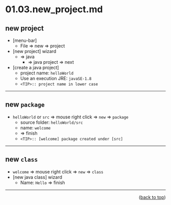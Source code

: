 <a name="topage"></a>

# 01.03.new_project.md

## new project

* [menu-bar]
    * File => new => project
* [new project] wizard
    * => java
        * => java project => next
* [create a java project]
    * project name: `helloWorld`
    * Use an execution JRE: `javaSE-1.8`
    * `<TIP>:: project name in lower case`

----

## new `package`

* `helloWorld` or `src` => mouse right click => `new` => `package`
    * source folder: `helloWorld/src`
    * name: `welcome`
    * => finish
    * `<TIP>:: [welcome] package created under [src]`

----

## new `class`

* `welcome` => mouse right click => `new` => `class`
* [new java class] wizard
    * Name: `Hello` => finish

----

<p align="right">(<a href="#topage">back to top</a>)</p>
<br/>
<br/>
